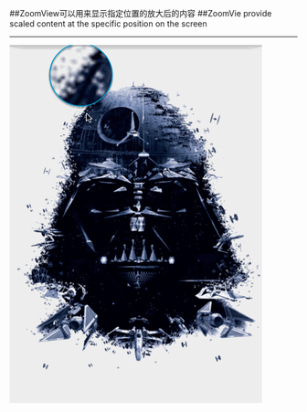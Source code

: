 ##ZoomView可以用来显示指定位置的放大后的内容
##ZoomVie provide scaled content at the specific position on the screen
*****

![art1](./arts/art1.gif)
